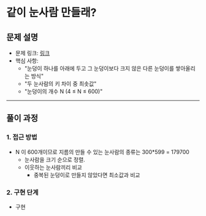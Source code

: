 # 같이 눈사람 만들래?

## 문제 설명
- 문제 링크: [링크](https://www.acmicpc.net/problem/20366)
- 핵심 사항:
  - "눈덩이 하나를 아래에 두고 그 눈덩이보다 크지 않은 다른 눈덩이를 쌓아올리는 방식"
  - "두 눈사람의 키 차이 중 최솟값"
  - "눈덩이의 개수 N (4 ≤ N ≤ 600)"
---

## 풀이 과정

### 1. **접근 방법**
- N 이 600개이므로 지름의 만들 수 있는 눈사람의 종류는 300*599 = 179700
  - 눈사람을 크기 순으로 정렬. 
  - 이웃하는 눈사람끼리 비교
    - 중복된 눈덩이로 만들지 않았다면 최소값과 비교
### 2. **구현 단계**
- 구현